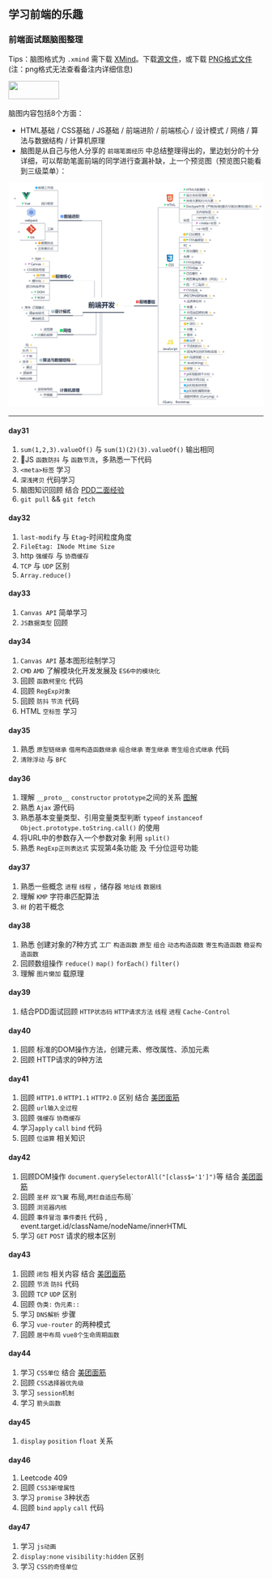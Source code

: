 ## 学习前端的乐趣

### 前端面试题脑图整理 

Tips：脑图格式为 `.xmind` 需下载 [XMind](https://www.xmind.cn)。</b>下载[源文件](https://github.com/NorthwesternDirector/-/blob/master/%E5%89%8D%E7%AB%AF%E5%BC%80%E5%8F%91.xmind)，或下载 [PNG格式文件](https://github.com/NorthwesternDirector/-/blob/master/%E5%89%8D%E7%AB%AF%E5%BC%80%E5%8F%91.png)(注：png格式无法查看备注内详细信息)


<img width=100px height=36px src="https://timgsa.baidu.com/timg?image&quality=80&size=b9999_10000&sec=1566627798554&di=27a976b0200f12cfb6f525627b97cd8c&imgtype=0&src=http%3A%2F%2F5b0988e595225.cdn.sohucs.com%2Fimages%2F20180929%2Fb5c6b39dcbdc4afaa62fe15d9f08848d.jpeg">

脑图内容包括8个方面：
* HTML基础 / CSS基础 / JS基础 / 前端进阶 / 前端核心 / 设计模式 / 网络 / 算法与数据结构 / 计算机原理
* 脑图是从自己与他人分享的 `前端笔面经历` 中总结整理得出的，里边划分的十分详细，可以帮助笔面前端的同学进行查漏补缺，上一个预览图（预览图只能看到三级菜单）：

<img width=881px  src="https://github.com/NorthwesternDirector/-/blob/master/icon/%E5%89%8D%E7%AB%AF%E5%BC%80%E5%8F%91-preview.png">

-------------------

#### day31
1. `sum(1,2,3).valueOf()` 与 `sum(1)(2)(3).valueOf()` 输出相同
2. 🌟JS `函数防抖` 与 `函数节流`，多熟悉一下代码
3. `<meta>标签` 学习
4. `深浅拷贝` 代码学习
5. 脑图知识回顾 结合 [PDD二面经验](https://www.nowcoder.com/discuss/143035?type=0&order=0&pos=6&page=1)
6. `git pull` && `git fetch`

#### day32
1. `last-modify` 与 `Etag`-时间粒度角度
2. `FileEtag: INode Mtime Size`
2. http `强缓存` 与 `协商缓存`
3. `TCP` 与 `UDP` 区别
4. `Array.reduce()`

#### day33
1. `Canvas API` 简单学习
2. `JS数据类型` 回顾

#### day34
1. `Canvas API` 基本图形绘制学习
2. `CMD` `AMD` 了解模块化开发发展及 `ES6中的模块化`
3. 回顾 `函数柯里化` 代码
4. 回顾 `RegExp对象`
5. 回顾 `防抖` `节流` 代码
6. HTML `空标签` 学习

#### day35
1. 熟悉 `原型链继承` `借用构造函数继承` `组合继承` `寄生继承` `寄生组合式继承` 代码
2. `清除浮动` 与 `BFC` 

#### day36
1. 理解 `__proto__` `constructor` `prototype`之间的关系 [图解](https://chen-cong.blog.csdn.net/article/details/81211729)
2. 熟悉 `Ajax` 源代码
3. 熟悉基本变量类型、引用变量类型判断 `typeof` `instanceof` `Object.prototype.toString.call()` 的使用
4. 将URL中的参数存入一个参数对象 利用 `split()`
5. 熟悉 `RegExp正则表达式` 实现第4条功能 及 千分位逗号功能

#### day37
1. 熟悉一些概念 `进程` `线程` ，储存器 `地址线` `数据线`
2. 理解 `KMP` 字符串匹配算法
3. `树` 的若干概念

#### day38
1. 熟悉 创建对象的7种方式 `工厂` `构造函数` `原型` `组合` `动态构造函数` `寄生构造函数` `稳妥构造函数`
2. 回顾数组操作 `reduce()` `map()` `forEach()` `filter()`
3. 理解 `图片懒加` 载原理

#### day39
1. 结合PDD面试回顾 `HTTP状态码` `HTTP请求方法` `线程` `进程` `Cache-Control`

#### day40
1. 回顾 标准的DOM操作方法，创建元素、修改属性、添加元素
2. 回顾 HTTP请求的9种方法

#### day41
1. 回顾 `HTTP1.0` `HTTP1.1` `HTTP2.0` 区别 结合 [美团面筋](https://www.nowcoder.com/discuss/238158)
2. 回顾 `url输入全过程`
3. 回顾 `强缓存` `协商缓存`
4. 学习`apply` `call` `bind` 代码
5. 回顾 `位运算` 相关知识

#### day42
1. 回顾DOM操作 `document.querySelectorAll("[class$='1']")`等 结合 [美团面筋](https://www.nowcoder.com/discuss/245565?type=0&order=0&pos=19&page=1)
2. 回顾 `圣杯` `双飞翼` 布局,`两栏自适应`布局`
3. 回顾 `浏览器内核`
4. 回顾 `事件冒泡` `事件委托` 代码 , event.target.id/className/nodeName/innerHTML
5. 学习 `GET` `POST` 请求的根本区别

#### day43
1. 回顾 `闭包` 相关内容 结合 [美团面筋](https://www.nowcoder.com/discuss/245109?type=all&order=time&pos=&page=1)
2. 回顾 `节流` `防抖` 代码
3. 回顾 `TCP` `UDP` 区别
4. 回顾 `伪类:` `伪元素::`
5. 学习 `DNS解析` 步骤
6. 学习 `vue-router` 的两种模式
7. 回顾 `居中布局` `vue8个生命周期函数`

#### day44
1. 学习 `CSS单位` 结合 [美团面筋](https://www.nowcoder.com/discuss/224234?type=post&order=time&pos=&page=1)
2. 回顾 `CSS选择器优先级`
3. 学习 `session机制`
4. 学习 `箭头函数`

#### day45
1. `display` `position` `float` 关系

#### day46
1. Leetcode 409
2. 回顾 `CSS3新增属性`
3. 学习 `promise` 3种状态
4. 回顾 `bind` `apply` `call` 代码

#### day47
1. 学习 `js动画`
2. `display:none` `visibility:hidden` 区别
3. 学习 `CSS的奇怪单位`